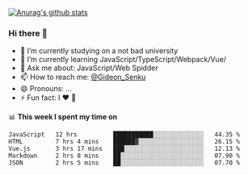 [![Anurag's github stats](https://github-readme-stats.vercel.app/api?username=gideonsenku)](https://github.com/anuraghazra/github-readme-stats)
### Hi there 👋
- 🔭 I’m currently studying on a not bad university 
- 🌱 I’m currently learning JavaScript/TypeScript/Webpack/Vue/
- 💬 Ask me about: JavaScript/Web Spidder 
- 📫 How to reach me: [@Gideon_Senku](https://t.me/Gideon_Senku)
- 😄 Pronouns: ...
- ⚡ Fun fact: I ❤️ 🎵

📊 **This week I spent my time on**
<!--START_SECTION:waka-->
```text
JavaScript   12 hrs          ███████████░░░░░░░░░░░░░░   44.35 % 
HTML         7 hrs 4 mins    ██████▓░░░░░░░░░░░░░░░░░░   26.15 % 
Vue.js       3 hrs 17 mins   ███░░░░░░░░░░░░░░░░░░░░░░   12.13 % 
Markdown     2 hrs 8 mins    ██░░░░░░░░░░░░░░░░░░░░░░░   07.90 % 
JSON         2 hrs 5 mins    ██░░░░░░░░░░░░░░░░░░░░░░░   07.70 % 
```
<!--END_SECTION:waka-->

<!--
**GideonSenku/GideonSenku** is a ✨ _special_ ✨ repository because its `README.md` (this file) appears on your GitHub profile.

Here are some ideas to get you started:

- 🔭 I’m currently working on ...
- 🌱 I’m currently learning ...
- 👯 I’m looking to collaborate on ...
- 🤔 I’m looking for help with ...
- 💬 Ask me about ...
- 📫 How to reach me: ...
- 😄 Pronouns: ...
- ⚡ Fun fact: ...
-->
